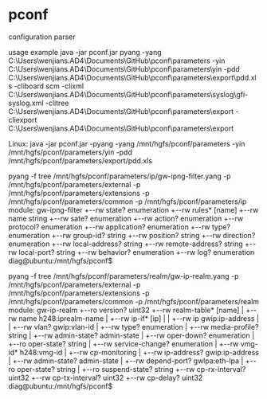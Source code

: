 pconf
=====

configuration parser

usage example 
java -jar pconf.jar pyang 
        -yang C:\Users\wenjians.AD4\Documents\GitHub\pconf\parameters 
        -yin C:\Users\wenjians.AD4\Documents\GitHub\pconf\parameters\yin
        -pdd C:\Users\wenjians.AD4\Documents\GitHub\pconf\parameters\export\pdd.xls
        -cliboard scm
        -clixml C:\Users\wenjians.AD4\Documents\GitHub\pconf\parameters\syslog\gfi-syslog.xml
        -clitree C:\Users\wenjians.AD4\Documents\GitHub\pconf\parameters\export
        -cliexport C:\Users\wenjians.AD4\Documents\GitHub\pconf\parameters\export

Linux: 
java -jar pconf.jar -pyang -yang /mnt/hgfs/pconf/parameters -yin /mnt/hgfs/pconf/parameters/yin -pdd /mnt/hgfs/pconf/parameters/export/pdd.xls


pyang -f tree /mnt/hgfs/pconf/parameters/ip/gw-ipng-filter.yang  -p /mnt/hgfs/pconf/parameters/external -p /mnt/hgfs/pconf/parameters/extensions -p /mnt/hgfs/pconf/parameters/common -p /mnt/hgfs/pconf/parameters/ip
module: gw-ipng-filter
   +--rw state?   enumeration
   +--rw rules* [name]
      +--rw name              string
      +--rw sate?             enumeration
      +--rw action?           enumeration
      +--rw protocol?         enumeration
      +--rw application?      enumeration
      +--rw type?             enumeration
      +--rw group-id?         string
      +--rw position?         string
      +--rw direction?        enumeration
      +--rw local-address?    string
      +--rw remote-address?   string
      +--rw local-port?       string
      +--rw behavior?         enumeration
      +--rw log?              enumeration
diag@ubuntu:/mnt/hgfs/pconf$ 

pyang -f tree /mnt/hgfs/pconf/parameters/realm/gw-ip-realm.yang  -p /mnt/hgfs/pconf/parameters/external -p /mnt/hgfs/pconf/parameters/extensions -p /mnt/hgfs/pconf/parameters/common -p /mnt/hgfs/pconf/parameters/realm
module: gw-ip-realm
   +--ro version?          uint32
   +--rw realm-table* [name]
   |  +--rw name              h248:iprealm-name
   |  +--rw ip-if* [ip]
   |  |  +--rw ip      gwip:ip-address
   |  |  +--rw vlan?   gwip:vlan-id
   |  +--rw type?             enumeration
   |  +--rw media-profile?    string
   |  +--rw admin-state?      admin-state
   |  +--rw oper-down?        enumeration
   |  +--ro oper-state?       string
   |  +--rw service-change?   enumeration
   |  +--rw vmg-id*           h248:vmg-id
   |  +--rw cp-monitoring
   |     +--rw ip-address?      gwip:ip-address
   |     +--rw admin-state?     admin-state
   |     +--rw depend-port?     gwlpa:eth-lpa
   |     +--ro oper-state?      string
   |     +--ro suspend-state?   string
   +--rw cp-rx-interval?   uint32
   +--rw cp-tx-interval?   uint32
   +--rw cp-delay?         uint32
diag@ubuntu:/mnt/hgfs/pconf$ 